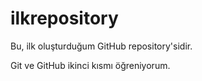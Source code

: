# ilkrepository
Bu, ilk oluşturduğum GitHub repository'sidir.

Git ve GitHub ikinci kısmı öğreniyorum.